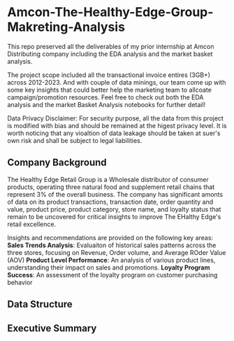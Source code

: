 # Amcon-The-Healthy-Edge-Group-Makreting-Analysis
This repo preserved all the deliverables of my prior internship at Amcon Distributing company including the EDA analysis and the market basket analysis.

The project scope included all the transactional invoice entires (3GB+) across 2012-2023. And with couple of data minings, our team come up with some key insights that could better help the marketing team to allcoate campaign/promotion resources. Feel free to check out both the EDA analysis and the market Basket Analysis notebooks for further detail!

Data Privacy Disclaimer: For security purpose, all the data from this project is modified with bias and should be remained at the higest privacy level. It is worth noticing that any vioaltion of data leakage should be taken at suer's own risk and shall be subject to legal liabilities.

## **Company Background**

The Healthy Edge Retail Group is a Wholesale distributor of consumer products, operating three natural food and supplement retail chains that represent 3% of the overall business.
The company has significant amonts of data on its product transactions, transaction date, order quantity and value, product price, product category, store name, and loyalty status that remain to be uncovered for critical insights to improve The EHalthy Edge's retail excellence. 

Insights and recommendations are provided on the following key areas:
**Sales Trends Analysis**: Evaluaiton of historical sales patterns across the three stores, focusing on Revenue, Order volume, and Average ROder Value (AOV)
**Product Level Performance**: An analysis of various product lines, understanding their impact on sales and promotions.
**Loyalty Program Success**: An assessment of the loyalty program on customer purchasing behavior

## **Data Structure**

## **Executive Summary**

